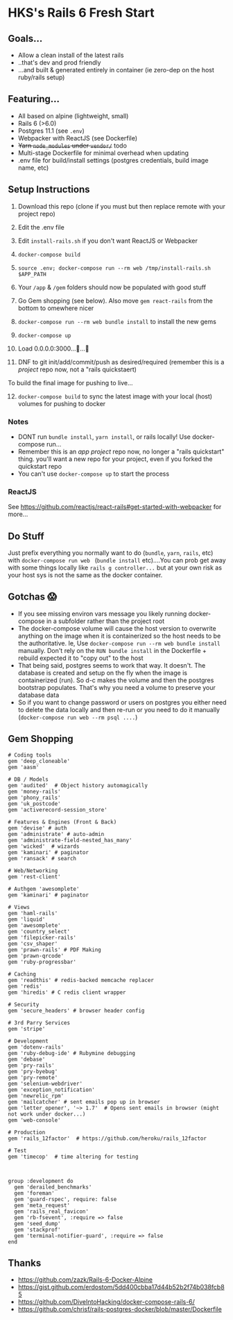 # HKS's Rails 6 Fresh Start

## Goals...
* Allow a clean install of the latest rails
* ..that's dev and prod friendly
* ...and built & generated entirely in container (ie zero-dep on the host ruby/rails setup)

## Featuring...
* All based on alpine (lightweight, small)
* Rails 6 (>6.0)
* Postgres 11.1 (see `.env`)
* Webpacker with ReactJS (see Dockerfile)
* ~~Yarn `node_modules` under `vendor/`~~ todo
* Multi-stage Dockerfile for minimal overhead when updating
* .env file for build/install settings (postgres credentials, build image name, etc)


## Setup Instructions

1. Download this repo (clone if you must but then replace remote with your project repo)

2. Edit the .env file

3. Edit `install-rails.sh` if you don't want ReactJS or Webpacker

4. `docker-compose build`

5. `source .env; docker-compose run --rm web /tmp/install-rails.sh $APP_PATH`

6. Your `/app` & `/gem` folders should now be populated with good stuff

7. Go Gem shopping (see below). Also move `gem react-rails` from the bottom to omewhere nicer

8. `docker-compose run --rm web bundle install` to install the new gems

9. `docker-compose up`

10. Load 0.0.0.0:3000...🙏...🎉

11. DNF to git init/add/commit/push as desired/required (remember this is a _project_ repo now, not a "rails quickstaert)

To build the final image for pushing to live...

12. `docker-compose build` to sync the latest image with your local (host) volumes for pushing to docker



### Notes

* DONT run `bundle install`, `yarn install`, or rails locally! Use docker-compose run...
* Remember this is an _app project_ repo now, no longer a "rails quickstart" thing. you'll want a new repo for your project, even if you forked the quickstart repo
* You can't use `docker-compose up` to start the process



### ReactJS

See https://github.com/reactjs/react-rails#get-started-with-webpacker for more...


## Do Stuff

Just prefix everything you normally want to do (`bundle`, `yarn`, `rails`, etc) with `docker-compose run web ` (`bundle install` etc)....You can prob get away with some things locally like `rails g controller...` but at your own risk as your host sys is not the same as the docker container.


## Gotchas 😱

* If you see missing environ vars message you likely running docker-compose in a subfolder rather than the project root
* The docker-compose volume will cause the host version to overwrite anything on the image when it is containerized so the host needs to be the authoritative. Ie, Use `docker-compose run --rm web bundle install` manually. Don't rely on the `RUN bundle install` in the Dockerfile + rebuild expected it to "copy out" to the host
* That being said, postgres seems to work that way. It doesn't. The database is created and setup on the fly when the image is containerized (run). So d-c makes the volume and then the postgres bootstrap populates. That's why you need a volume to preserve your database data
* So if you want to change password or users on postgres you either need to delete the data locally and then re-run or you need to do it manually (`docker-compose run web --rm psql ....`)




## Gem Shopping

```
# Coding tools
gem 'deep_cloneable'
gem 'aasm'

# DB / Models
gem 'audited'  # Object history automagically
gem 'money-rails'
gem 'phony_rails'
gem 'uk_postcode'
gem 'activerecord-session_store'

# Features & Engines (Front & Back)
gem 'devise' # auth
gem 'administrate' # auto-admin
gem 'administrate-field-nested_has_many'
gem 'wicked'  # wizards
gem 'kaminari' # paginator
gem 'ransack' # search

# Web/Networking
gem 'rest-client'

# Authgem 'awesomplete'
gem 'kaminari' # paginator

# Views
gem 'haml-rails'
gem 'liquid'
gem 'awesomplete'
gem 'country_select'
gem 'filepicker-rails'
gem 'csv_shaper'
gem 'prawn-rails' # PDF Making
gem 'prawn-qrcode'
gem 'ruby-progressbar'

# Caching
gem 'readthis' # redis-backed memcache replacer
gem 'redis'
gem 'hiredis' # C redis client wrapper

# Security
gem 'secure_headers' # browser header config

# 3rd Parry Services
gem 'stripe'

# Development
gem 'dotenv-rails'
gem 'ruby-debug-ide' # Rubymine debugging
gem 'debase'
gem 'pry-rails'
gem 'pry-byebug'
gem 'pry-remote'
gem 'selenium-webdriver'
gem 'exception_notification'
gem 'newrelic_rpm'
gem 'mailcatcher' # sent emails pop up in browser
gem 'letter_opener', '~> 1.7'  # Opens sent emails in browser (might not work under docker...)
gem 'web-console'

# Production
gem 'rails_12factor'  # https://github.com/heroku/rails_12factor

# Test
gem 'timecop'  # time altering for testing



group :development do
  gem 'derailed_benchmarks'
  gem 'foreman'
  gem 'guard-rspec', require: false
  gem 'meta_request'
  gem 'rails_real_favicon'
  gem 'rb-fsevent', :require => false
  gem 'seed_dump'
  gem 'stackprof'
  gem 'terminal-notifier-guard', :require => false
end

```

## Thanks

* https://github.com/zazk/Rails-6-Docker-Alpine
* https://gist.github.com/erdostom/5dd400cbba17d44b52b2f74b038fcb85
* https://github.com/DiveIntoHacking/docker-compose-rails-6/
* https://github.com/chrisf/rails-postgres-docker/blob/master/Dockerfile
